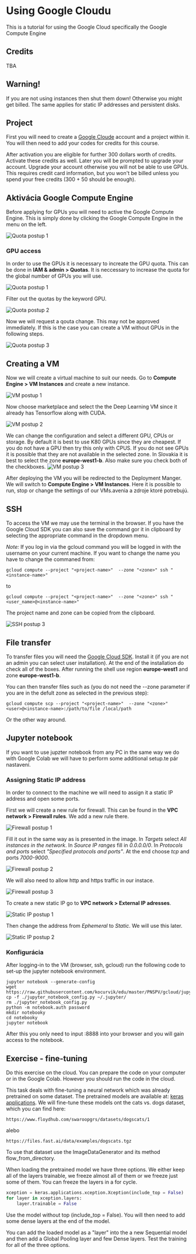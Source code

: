 # Using Google Cloudu

This is a tutorial for using the Google Cloud specifically the Google Compute Engine

## Credits

TBA

## Warning!

If you are not using instances then shut them down! Otherwise you might get billed. The same applies for static IP addresses and persistent disks.

## Project

First you will need to create a [Google Cloude](https://cloud.google.com/) account and a project within it. You will then need to add your codes for credits for this course.

After activation you are eligible for further 300 dollars worth of credits. Activate these credits as well. Later you will be prompted to upgrade your account. Upgrade your account otherwise you will not be able to use GPUs. This requires credit card information, but you won't be billed unless you spend your free credits (300 + 50 should be enough).

## Aktivácia Google Compute Engine

Before applying for GPUs you will need to active the Google Compute Engine. This is simply done by clicking the Google Compute Engine in the menu on the left.

![Quota postup 1](https://raw.githubusercontent.com/kocurvik/edu/master/PNSPV/gcloud/imgs/init_compute.png)


### GPU access

In order to use the GPUs it is necessary to increate the GPU quota. This can be done in **IAM & admin > Quotas**. It is neccessary to increase the quota for the global number of GPUs you will use.

![Quota postup 1](https://raw.githubusercontent.com/kocurvik/edu/master/PNSPV/gcloud/imgs/quota1.png)

Filter out the quotas by the keyword GPU.

![Quota postup 2](https://raw.githubusercontent.com/kocurvik/edu/master/PNSPV/gcloud/imgs/quota2.png)

Now we will request a qouta change. This may not be approved immediately. If this is the case you can create a VM without GPUs in the following steps.

![Quota postup 3](https://raw.githubusercontent.com/kocurvik/edu/master/PNSPV/gcloud/imgs/quota3.png)

## Creating a VM

Now we will create a virtual machine to suit our needs. Go to **Compute Engine > VM Instances** and create a new instance.

![VM postup 1](https://raw.githubusercontent.com/kocurvik/edu/master/PNSPV/gcloud/imgs/vm1.png)

Now choose marketplace and select the the Deep Learning VM since it already has Tensorflow along with CUDA.

![VM postup 2](https://raw.githubusercontent.com/kocurvik/edu/master/PNSPV/gcloud/imgs/vm2.png)

We can change the configuration and select a different GPU, CPUs or storage. By default it is best to use K80 GPUs since they are cheapest. If you do not have a GPU then try this only with CPUS. If you do not see GPUs it is possible that they are not available in the selected zone. In Slovakia it is best to select the zone **europe-west1-b**. Also make sure you check both of the checkboxes.
![VM postup 3](https://raw.githubusercontent.com/kocurvik/edu/master/PNSPV/gcloud/imgs/vm3.png)

After deploying the VM you will be redirected to the Deployment Manger. We will switch to **Compute Engine > VM Instances**. Here it is possible to run, stop or change the settings of our VMs.avenia a zdroje ktoré potrebujú.

## SSH

To access the VM we may use the terminal in the browser. If you have the Google Cloud SDK you can also save the command gor it in clipboard by selecting the appropriate command in the dropdown menu.

*Note:* If you log in via the gcloud command you will be logged in with the username on your current machine. If you want to change the name you have to change the commaned from:

```
gcloud compute --project "<project-name>"  --zone "<zone>" ssh "<instance-name>"
```
to
```
gcloud compute --project "<project-name>"  --zone "<zone>" ssh "<user_name>@<instance-name>"
```

The project name and zone can be copied from the clipboard.

![SSH postup 3](https://raw.githubusercontent.com/kocurvik/edu/master/PNSPV/gcloud/imgs/ssh1.png)

## File transfer

To transfer files you will need the [Google Cloud SDK](https://cloud.google.com/sdk/docs/). Install it (if you are not an admin you can select user installation). At the end of the installation do check all of the boxes. After running the shell use region **europe-west1** and zone **europe-west1-b**.

You can then transfer files such as (you do not need the --zone parameter if you are in the defult zone as selected in the previous step):

```
gcloud compute scp --project "<project-name>"  --zone "<zone>" <user>@<instance-name>:/path/to/file /local/path
```

Or the other way around.

## Jupyter notebook

If you want to use jupzter notebook from any PC in the same way we do with Google Colab we will have to perform some additional setup.te pár nastavení. 

### Assigning Static IP address

In order to connect to the machine we will need to assign it a static IP address and open some ports.

First we will create a new rule for firewall. This can be found in the **VPC network > Firewall rules**. We add a new rule there.

![Firewall postup 1](https://raw.githubusercontent.com/kocurvik/edu/master/PNSPV/gcloud/imgs/firewall1.png)

Fill it out in the same way as is presented in the image. In *Targets* select *All instances in the network*. In *Source IP ranges* fill in *0.0.0.0/0*. In *Protocols and ports* select *"Specified protocols and ports"*. At the end choose *tcp* and ports *7000-9000*.

![Firewall postup 2](https://raw.githubusercontent.com/kocurvik/edu/master/PNSPV/gcloud/imgs/firewall2.png)

We will also need to allow http and https traffic in our instace.

![Firewall postup 3](https://raw.githubusercontent.com/kocurvik/edu/master/PNSPV/gcloud/imgs/firewall3.png)

To create a new static IP go to **VPC network > External IP adresses**.

![Static IP postup 1](https://raw.githubusercontent.com/kocurvik/edu/master/PNSPV/gcloud/imgs/ip1.png)

Then change the address from *Ephemeral* to *Static*. We will use this later.

![Static IP postup 2](https://raw.githubusercontent.com/kocurvik/edu/master/PNSPV/gcloud/imgs/ip2.png)

### Konfigurácia

After logging-in to the VM (browser, ssh, gcloud) run the following code to set-up the jupyter notebook environment.

```
jupyter notebook --generate-config
wget https://raw.githubusercontent.com/kocurvik/edu/master/PNSPV/gcloud/jupyter_notebook_config.py
cp -f ./jupyter_notebook_config.py ~/.jupyter/
rm ./jupyter_notebook_config.py
python -m notebook.auth password
mkdir notebooky
cd notebooky
jupyter notebook
```

After this you only need to input <your external IP address>:8888 into your browser and you will gain access to the notebook.


## Exercise - fine-tuning

Do this exercise on the cloud. You can prepare the code on your computer or in the Google Colab. However you should run the code in the cloud.

This task deals with fine-tuning a neural network which was already pretrained on some dataset. The pretrained models are available at: [keras applications](https://keras.io/applications/). We will fine-tune these models ont the cats vs. dogs dataset, which you can find here:

```
https://www.floydhub.com/swaroopgrs/datasets/dogscats/1
```
alebo
```
https://files.fast.ai/data/examples/dogscats.tgz
```

To use that dataset use the ImageDataGenerator and its method flow_from_directory.

When loading the pretrained model we have three options. We either keep all of the layers trainable, we freeze almost all of them or we freeze just some of them. You can freeze the layers in a for cycle.

```python
xception = keras.applications.xception.Xception(include_top = False)
for layer in xception.layers:
    layer.trainable = False
```

Use the model without top (include_top = False). You will then need to add some dense layers at the end of the model.

You can add the loaded model as a "layer" into the a new Sequential model and then add a Global Pooling layer and few Dense layers. Test the training for all of the three options.
